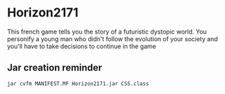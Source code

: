 # Horizon2171

This french game tells you the story of a futuristic dystopic world. You personify a young man who didn't follow the evolution of your society and you'll have to take decisions to continue in the game 

## Jar creation reminder

`jar cvfm MANIFEST.MF Horizon2171.jar CSS.class` 
